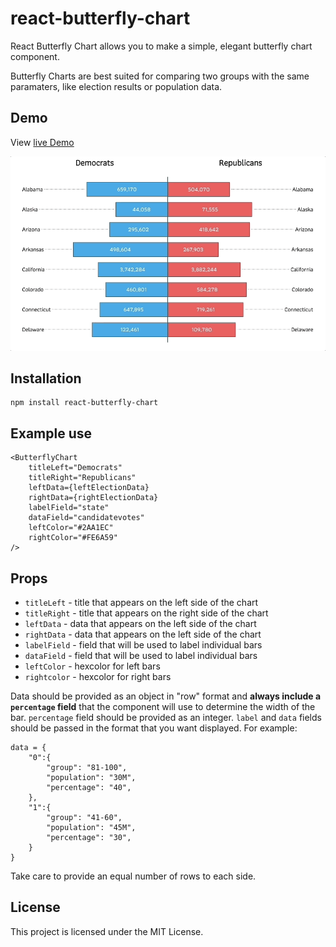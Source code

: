 # react-butterfly-chart

React Butterfly Chart allows you to make a simple, elegant butterfly chart component. 

Butterfly Charts are best suited for comparing two groups with the same paramaters, like election results or population data.

## Demo

View [live Demo](https://josh-p-thompson.github.io/react-butterfly-chart/)

![](demo_gif.gif)

## Installation

```
npm install react-butterfly-chart
```

## Example use

```
<ButterflyChart
    titleLeft="Democrats"
    titleRight="Republicans"
    leftData={leftElectionData}
    rightData={rightElectionData}
    labelField="state"
    dataField="candidatevotes"
    leftColor="#2AA1EC" 
    rightColor="#FE6A59"
/>
```

## Props
 * ```titleLeft``` - title that appears on the left side of the chart
 * ```titleRight``` - title that appears on the right side of the chart
 * ```leftData``` - data that appears on the left side of the chart
 * ```rightData``` - data that appears on the left side of the chart
 * ```labelField``` - field that will be used to label individual bars
 * ```dataField``` - field that will be used to label individual bars
 * ```leftColor``` - hexcolor for left bars
 * ```rightcolor``` - hexcolor for right bars
   
Data should be provided as an object in "row" format and **always include a ```percentage``` field** that the component will use to determine the width of the bar. ```percentage``` field should be provided as an integer. ```label``` and ```data``` fields should be passed in the format that you want displayed. For example: 
```
data = {
    "0":{
        "group": "81-100", 
        "population": "30M",
        "percentage": "40",
    },
    "1":{
        "group": "41-60", 
        "population": "45M",
        "percentage": "30",
    }
}
```
Take care to provide an equal number of rows to each side.  

## License

This project is licensed under the MIT License.